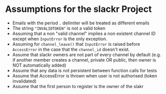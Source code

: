 # Assumptions for the slackr Project
- Emails with the period `.` delimiter will be treated as different emails
- The string `"INVALIDTOKEN"` is not a valid token
- Assuming that a non "valid channel" implies a non existent channel ID except when `InputError` is the only exception.
- Assuming for `channel_leave()` that `InputError` is raised before `AccessError` in the case that the `channel_id` doesn't exist.
- Assume that slackr owners are not part of every channel by default (e.g. if another member creates a channel, private OR public, then owner is NOT automatically added)
- Assume that any data is not persistent between function calls for tests
- Assume that AccessError is thrown when user is not authorised (token invalidated)
- Assume that the first person to register is the owner of the slakr